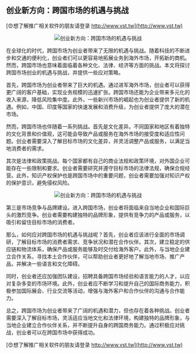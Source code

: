 ## **创业新方向：跨国市场的机遇与挑战**

[😍想了解推广相关软件的朋友请登录 http://www.vst.tw](http://www.vst.tw)

 <center><img src="https://vst.tw/MP4/tuiguang/png/4.png" alt="创业新方向：跨国市场的机遇与挑战"></center>

在全球化的时代，跨国市场为创业者带来了无限的机遇与挑战。随着科技的不断进步和交通的便利化，创业者们可以更容易地拓展业务到海外市场，开拓新的商机。然而，跨国市场也意味着面临着各种文化、法律、经济等方面的挑战。本文将探讨跨国市场创业的机遇与挑战，并提供一些应对策略。

首先，跨国市场为创业者带来了巨大的机遇。通过进军海外市场，创业者可以获得更广阔的客户基础，实现业务规模的迅速扩张。跨国市场还能为企业带来多元化的收入来源，降低风险集中度。此外，一些新兴市场的崛起也为创业者提供了新的机遇。例如，中国、印度等国家的快速发展和消费升级，为创业者提供了庞大的潜在市场。

然而，跨国市场也伴随着一系列挑战。首先是文化差异。不同国家和地区有着独特的文化背景和价值观，这可能会导致产品或服务在海外市场的接受度和适应性问题。创业者需要深入了解目标市场的文化差异，并灵活调整产品或服务，以满足当地消费者的需求。

其次是法律和政策挑战。每个国家都有自己的商业法规和政策环境，对外国企业可能存在一些限制和要求。创业者需要研究并遵守目标市场的法律法规，确保合规经营。此外，知识产权保护也是跨国市场中的重要问题，创业者需要加强对知识产权的保护意识，避免侵权风险。

 <center><img src="https://vst.tw/MP4/tuiguang/png/7.png" alt="创业新方向：跨国市场的机遇与挑战"></center>

第三是市场竞争与品牌建设。进入跨国市场，创业者将面临来自当地企业和国际巨头的激烈竞争。创业者需要构建独特的品牌形象，提供有竞争力的产品或服务，以吸引和留住目标市场的消费者。

那么，如何应对跨国市场的机遇与挑战呢？首先，创业者应该进行全面的市场调研，了解目标市场的消费者需求、竞争状况和潜在合作伙伴。其次，建立稳定的供应链和物流体系，确保产品或服务能够及时交付给海外客户。此外，与当地企业建立合作关系，寻找本土合作伙伴，可以帮助创业者更好地了解当地市场、推广产品，并解决一些语言和文化障碍。

同时，创业者还应加强团队建设，招聘具备跨国市场经验和语言能力的人才，以应对复杂多变的市场环境。此外，创业者应不断学习和提升自己的国际商务能力，积极参加国际展会、行业交流等活动，增强与海外客户和合作伙伴的沟通与合作能力。

总之，跨国市场为创业者带来了广阔的机遇和潜力，但也存在着各种挑战。创业者需要深入了解目标市场，灵活适应当地文化和法律环境，构建独特的品牌形象，与当地企业建立合作伙伴关系，并不断提升自身的跨国商务能力。通过积极应对挑战，创业者可以在跨国市场中获得成功。

[😍想了解推广相关软件的朋友请登录 http://www.vst.tw](http://www.vst.tw)



